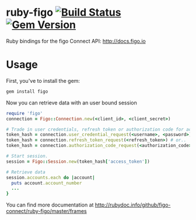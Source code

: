 ruby-figo [![Build Status](https://secure.travis-ci.org/figo-connect/ruby-figo.png)](https://travis-ci.org/figo-connect/ruby-figo) [![Gem Version](http://img.shields.io/gem/v/figo.svg)](http://rubygems.org/gems/figo)
=========

Ruby bindings for the figo Connect API: http://docs.figo.io

Usage
=====

First, you've to install the gem:

```bash
gem install figo
```

Now you can retrieve data with an user bound session

```ruby
require 'figo'
connection = Figo::Connection.new(<client_id>, <client_secret>)

# Trade in user credentials, refresh token or authorization code for access token.
token_hash = connection.user_credential_request(<username>, <password>) # or..
token_hash = connection.refresh_token_request(<refresh_token>) # or..
token_hash = connection.authorization_code_request(<authorization_code>, <redirect_uri>)

# Start session.
session = Figo::Session.new(token_hash['access_token'])

# Retrieve data
session.accounts.each do |account|
  puts account.account_number
  ...
}
```

You can find more documentation at http://rubydoc.info/github/figo-connect/ruby-figo/master/frames
